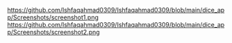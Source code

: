 https://github.com/Ishfaqahmad0309/Ishfaqahmad0309/blob/main/dice_app/Screenshots/screenshot1.png
https://github.com/Ishfaqahmad0309/Ishfaqahmad0309/blob/main/dice_app/Screenshots/screenshot2.png
